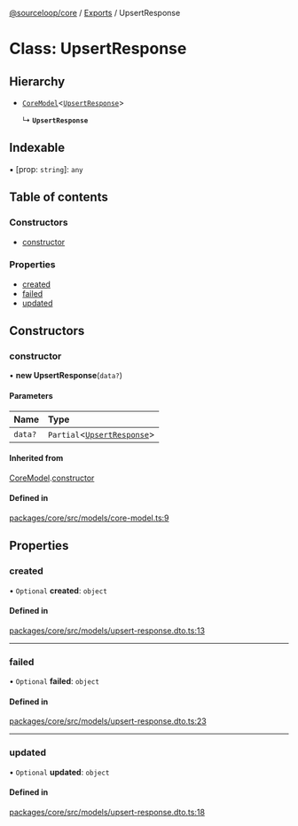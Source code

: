 [@sourceloop/core](../README.md) / [Exports](../modules.md) / UpsertResponse

# Class: UpsertResponse

## Hierarchy

- [`CoreModel`](CoreModel.md)<[`UpsertResponse`](UpsertResponse.md)\>

  ↳ **`UpsertResponse`**

## Indexable

▪ [prop: `string`]: `any`

## Table of contents

### Constructors

- [constructor](UpsertResponse.md#constructor)

### Properties

- [created](UpsertResponse.md#created)
- [failed](UpsertResponse.md#failed)
- [updated](UpsertResponse.md#updated)

## Constructors

### constructor

• **new UpsertResponse**(`data?`)

#### Parameters

| Name | Type |
| :------ | :------ |
| `data?` | `Partial`<[`UpsertResponse`](UpsertResponse.md)\> |

#### Inherited from

[CoreModel](CoreModel.md).[constructor](CoreModel.md#constructor)

#### Defined in

[packages/core/src/models/core-model.ts:9](https://github.com/sourcefuse/loopback4-microservice-catalog/blob/93a7f917/packages/core/src/models/core-model.ts#L9)

## Properties

### created

• `Optional` **created**: `object`

#### Defined in

[packages/core/src/models/upsert-response.dto.ts:13](https://github.com/sourcefuse/loopback4-microservice-catalog/blob/93a7f917/packages/core/src/models/upsert-response.dto.ts#L13)

___

### failed

• `Optional` **failed**: `object`

#### Defined in

[packages/core/src/models/upsert-response.dto.ts:23](https://github.com/sourcefuse/loopback4-microservice-catalog/blob/93a7f917/packages/core/src/models/upsert-response.dto.ts#L23)

___

### updated

• `Optional` **updated**: `object`

#### Defined in

[packages/core/src/models/upsert-response.dto.ts:18](https://github.com/sourcefuse/loopback4-microservice-catalog/blob/93a7f917/packages/core/src/models/upsert-response.dto.ts#L18)
